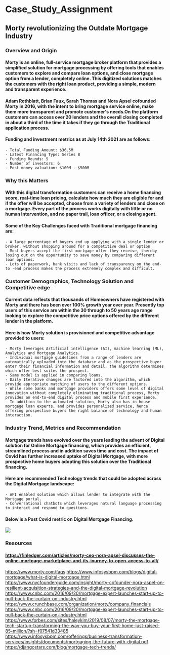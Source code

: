 # Case_Study_Assignment
## Morty revolutionizing the Outdate Mortgage Industry
### Overview and Origin
#### Morty is an online, full-service mortgage broker platform that provides a simplified solution for mortgage processing by offering tools that enables customers to explore and compare loan options, and close mortgage option from a lender, completely online. This digitized solutions matches the customers with the right loan product, providing a simple, modern and transparent experience.

#### Adam Rothblatt, Brian Faux, Sarah Thomas and Nora Apsel cofounded Morty in 2016, with the intent to bring mortgage service online, make them more transparent and promote customer's needs.On the platform customers can access over 20 lenders and the overall closing completed in about a third of the time it takes if they go through the Traditional application process.

#### Funding and investment metrics as at July 14th 2021 are as follows:
	- Total Funding Amount: $36.5M
	- Latest Financing Type: Series B
	- Funding Rounds: 5
	- Number of investors: 6
    - Post money valuation: $100M - $500M

### Why this Matters
#### With this digital transformation customers can receive a home financing score, real-time loan pricing, calculate how much they are eligible for and if the offer will be accepted, choose from a variety of lenders and close on a mortgage. Every part of the process works digitally with little or no human intervention, and no paper trail, loan officer, or a closing agent.

####  Some of the Key Challenges faced with Traditional mortgage financing are: 
	- A large percentage of buyers end up applying with a single lender or broker, without shopping around for a competitive deal or option
	- Most buyers accept the first mortgage offer they receive, thereby losing out on the opportunity to save money by comparing different loan options.
    - Lots of paperwork, bank visits and lack of transparency on the end-to -end process makes the process extremely complex and difficult.

### Customer Demographics,  Technology Solution and Competitive edge 
#### Current data reflects that thousands of Homeowners have registered with Morty and there has been over 100% growth year over year. Presently top users of this service are within the 30 through to 50 years age range looking to explore the competitive price options offered by the different lender in the platform.

#### Here is how Morty solution is provisioned and competitive advantage provided to users:
	- Morty leverages Artificial intelligence (AI), machine learning (ML), Analytics and Mortgage Analytics.
	- Individual mortgage guidelines from a range of lenders are automatically uploaded into the database and as the prospective buyer enter their financial information and detail, the algorithm determines which offer best suites the prospect.
	- Same model is applied in comparing loans.
	- Daily Iterative changes are factored into the algorithm, which provide appropriate matching of users to the different options.
	- While some banks and mortgage providers offers some level of digital innovation without completely eliminating traditional process, Morty provides an end-to-end digital process and mobile first experience.
    - In addition to the automated solution, Morty also has in-house mortgage loan experts, and provides personalized service, hence offering prospective buyers the right balance of technology and human interaction.

### Industry Trend, Metrics and Recommendation
#### Mortgage trends have evolved over the years leading the advent of Digital solution for Online Mortgage financing, which provides an efficient, streamlined process and in addition saves time and cost. The impact of Covid has further increased uptake of Digital Mortgage, with more prospective home buyers adopting this solution over the Traditional financing.

#### Here are recommended Technology trends that could be adopted across the Digital Mortgage landscape:
	- API enabled solution which allows lender to integrate with the Mortgage portal.
    - Conversational chatbots which leverages natural language processing to interact and respond to questions.


#### Below is a Post Covid metric on Digital Mortgage Financing.

![](../../post.PNG)





### Resources
#### https://finledger.com/articles/morty-ceo-nora-apsel-discusses-the-online-mortgage-marketplace-and-its-journey-to-open-access-to-all/
https://www.morty.com/faqs
https://www.infosysbpm.com/blogs/digital-mortgage/what-is-digital-mortgage.html
https://www.nycfounderguide.com/insight/morty-cofounder-nora-aspel-on-resilient-acquisition-strategies-and-the-digital-mortgage-revolution
https://www.cnbc.com/2016/09/20/mortgage-expert-launches-start-up-to-pull-back-the-curtain-on-industry.html
https://www.crunchbase.com/organization/morty/company_financials
https://www.cnbc.com/2016/09/20/mortgage-expert-launches-start-up-to-pull-back-the-curtain-on-industry.html
https://www.forbes.com/sites/haleykim/2019/08/07/morty-the-mortgage-tech-startup-transforming-the-way-you-buy-your-first-home-just-raised-85-million/?sh=f07541d33485
https://www.infosysbpm.com/offerings/business-transformation-services/insights/documents/mortgaging-the-future-with-digital.pdf
https://djangostars.com/blog/mortgage-tech-trends/
